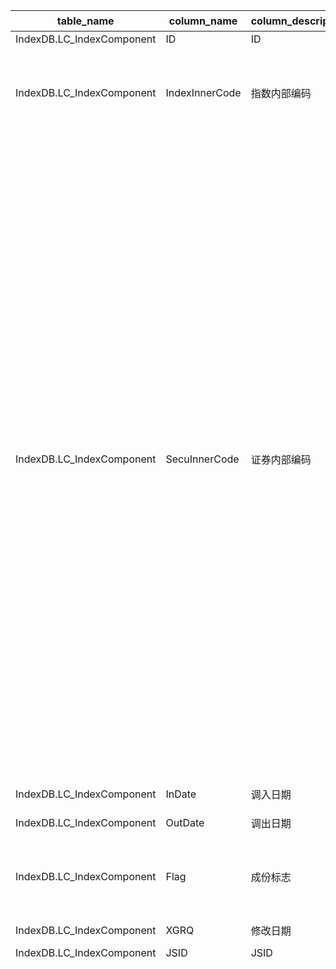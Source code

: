 | table_name| column_name| column_description | 注释 | Annotation| 数据示例|
|---|---|---|---|---|---|
| IndexDB.LC_IndexComponent | ID | ID || | 188380882875|
| IndexDB.LC_IndexComponent | IndexInnerCode | 指数内部编码 | 指数内部编码（IndexInnerCode）：与“证券主表（SecuMain）”中的“证券内部编码（InnerCode）”关联，得到指数的代码、简称等。| IndexInnerCode: Associated with "SecuMain" table's "InnerCode", obtaining the index code, abbreviation, etc.| 3145|
| IndexDB.LC_IndexComponent | SecuInnerCode| 证券内部编码 | 证券内部编码（SecuInnerCode）：关联不同主表，查询证券代码、证券简称等基本信息。当0<SecuInnerCode<=1000000时，与“证券主表（SecuMain）”中的“证券内部编码（InnerCode）”关联；当1000000<SecuInnerCode<=2000000时，与“港股证券主表（HK_SecuMain）”中的“证券内部编码（InnerCode）”关联；当7000000<SecuInnerCode<=10000000时，与“ 美股证券主表（US_SecuMain）”中的“证券内部编码（InnerCode）”关联；当4000000<SecuInnerCode<=6000000 或 12000000<SecuInnerCode<=13000000 或 25000000<SecuInnerCode<=26000000 时，与“ 基金业协会产品公示（FM_AMACProduct）”中的“产品内部编码（InnerCode）”关联| Security Internal Code (SecuInnerCode): Correlates with different main tables, querying basic information such as security code and security abbreviation. When 0 < SecuInnerCode <= 1000000, it is associated with the "Security Internal Code (InnerCode)" in the "Security Main Table (SecuMain)"; when 1000000 < SecuInnerCode <= 2000000, it is associated with the "Security Internal Code (InnerCode)" in the "HK Security Main Table (HK_SecuMain)"; when 7000000 < SecuInnerCode <= 10000000, it is associated with the "Security Internal Code (InnerCode)" in the "US Security Main Table (US_SecuMain)"; when 4000000 < SecuInnerCode <= 6000000 or 12000000 < SecuInnerCode <= 13000000 or 25000000 < SecuInnerCode <= 26000000, it is associated with the "Product Internal Code (InnerCode)" in the "Fund Industry Association Product Disclosure (FM_AMACProduct)". | 170 |
| IndexDB.LC_IndexComponent | InDate | 调入日期 || | 2006-01-04 12:00:00.000 |
| IndexDB.LC_IndexComponent | OutDate| 调出日期 || | 2013-12-16 12:00:00.000 |
| IndexDB.LC_IndexComponent | Flag | 成份标志 | 成份标志（Flag），该字段固定常量以下常量：1-是；0-否 | Component Flag (Flag), this field is a fixed constant with the following constants: 1-Yes; 0-No | 0 |
| IndexDB.LC_IndexComponent | XGRQ | 修改日期 || | 2013-12-16 07:33:11.407 |
| IndexDB.LC_IndexComponent | JSID | JSID || | 440494391418|
| IndexDB.LC_IndexComponent | SecuMarket | 成份股市场代码 | 成份股市场代码(SecuMarket)与(CT_SystemConst)表中的DM字段关联，令LB = 201，得到成份股市场代码的具体描述：10-上海期货交易所，11-上海国际能源交易中心，12-中国银行间外汇市场，13-大连商品交易所，14-上海黄金交易所，15-郑州商品交易所，16-上海票据交易所，17-广州期货交易所，18-北京证券交易所，19-全国期货市场，20-中国金融期货交易所，31-台湾期货交易所，32-香港期货交易所，37-伦敦金属交易所，38-纽约商业交易所，39-芝加哥期货交易所，40-芝加哥商业交易所，41-纽约期货交易所，42-东京工业品交易所，43-纽约商品交易所，44-伦敦洲际交易所，45-巴西期货交易所，47-欧洲期货交易所，48-悉尼期货交易所，49-澳大利亚证券交易所，50-新西兰证券交易所，51-中国金融期货交易所，52-埃及开罗及亚历山大证券交易所，53-芝加哥国际货币市场，54-阿根廷布宜诺斯艾利斯证券交易所，55-巴西圣保罗证券交易所，56-墨西哥证券交易所，57-马来西亚吉隆坡证券交易所，58-日本大阪证券交易所，64-新加坡商品交易所，65-印度尼西亚证券交易所，66-泰国证券交易所，67-韩国首尔证券交易所，68-东京证券交易所，69-新加坡证券交易所，70-台湾证券交易所，71-柜台交易市场，72-香港联交所，73-一级市场，74-聚源指数市场，75-亚洲其他交易所，76-美国证券交易所，77-美国纳斯达克证券交易所，78-纽约证券交易所，79-美国其他交易市场，80-加拿大多伦多证券交易所，81-三板市场，83-上海证券交易所，84-其他市场，85-伦敦证券交易所，86-法国巴黎证券交易所，87-德国法兰克福证券交易所，88-欧洲其他交易所，89-银行间债券市场，90-深圳证券交易所，91-美国OTCBB市场，92-美国OtherOTC市场，93-上海银行间同业拆借市场，94-瑞士证券交易所，95-荷兰阿姆斯特丹证券交易所，96-约翰内斯堡证券交易所，97-伦敦国际金融期货期权交易所，98-纽约泛欧证券交易所，99-东京同业拆借市场，100-美国国债回购市场，101-伦敦银行同业拆借市场，102-香港银行同业拆借市场，103-新加坡银行同业拆借市场，104-中国银行同业拆借市场，105-欧元银行同业拆借市场，106-布鲁塞尔证券交易所，107-雅加达证券交易所，109-日本佳斯达克交易市场，110-以色列特拉维夫证券交易所，111-保加利亚索菲亚证券交易所，112-科威特证券交易所，113-斯图加特证券交易所，114-德国证券交易所，120-卢森堡证券交易所，130-百慕大证券交易所，140-布拉格证券交易所，160-芬兰赫尔辛基证券交易所，161-意大利证券交易所，162-哥本哈根证券交易所，180-挪威奥斯陆证券交易所，190-韩国科斯达克交易所，200-斯德哥尔摩证券交易所，201-华沙证券交易所，202-伊斯坦布尔证券交易所，210-印度国家证券交易所，220-圣地亚哥证券交易所，230-奥地利维也纳证券交易所，240-西班牙马德里证券交易所，250-希腊雅典证券交易所，260-爱尔兰证券交易所，270-台湾证券柜台买卖市场，280-菲律宾证券交易所，290-印度孟买证券交易所，300-澳大利亚亚太证券交易所，310-机构间私募产品报价与服务系统，320-俄罗斯莫斯科证券交易所，330-沪港通联合市场，340-深港通联合市场，350-港股通联合市场，360-纽交所群岛交易所(NYSE Arca)，370-巴兹全球市场(BATS)，380-上海自贸区市场，390-里斯本证券交易所，400-芝加哥期权交易所，410-韩国证券期货交易所，420-纽约芝加哥证券交易所(NYSE Chicago)，430-纽约国家交易所(NYSE National)，440-纳斯达克波士顿交易所(NASDAQ OMX BX)，450-纳斯达克Basic交易所，460-美国OTC(OTCBB和OtherOTC)，470-美国OTC Markets(其他)，480-投资者交易所(IEX)，490-FINRA Alternate Display Facility，500-Cboe BZX US Equities Exchange，510-Cboe BYX US Equities Exchange，520-Cboe EDGA US Equities Exchange，530-Cboe EDGX US Equities Exchange，540-Midwest Stock Exchange，550-Aquis Exchange，560-Cboe UK Europe Equities BXE，570-Blink MTF，580-Blockmatch，590-Cboe UK Europe Equities CXE，600-Knight Capital Europe Ltd，610-Euronext London，620-胡志明市证券交易所，630-沪市代理深市市场，631-沪市代理港交所市场，640-深市代理沪市市场，641-深市代理港交所市场，650-国际外汇市场(晨星)，651-ICE欧洲，652-IC美国，653-上海环境能源交易所，654-北京绿色交易所，655-天津碳排放权交易中心，657-湖北碳排放权交易中心，658-重庆碳排放权交易中心，659-四川联合环境交易所，660-广州碳排放权交易所，661-海峡股权交易中心，662-深圳排放权交易所，663-欧洲能源交易所，664-全国碳排放权交易，665-河内证券交易所，666-布达佩斯证券交易所，667-全国温室气体自愿减排交易市场，670-Turquoise交易所，680-Chi-X交易所，690-澳门金融资产交易所，691-香港债务工具中央结算系统，700-迪拜金融市场，710-萨拉热窝证券交易所，720-班雅卢卡证券交易所，730-达卡证券交易所，740-巴林证券交易所，750-博茨瓦纳证券交易所，760-NEO交易所，770-西非证券交易所，780-哥伦比亚证券交易所，790-塔林证券交易所，800-萨格勒布证券交易所，810-冰岛证券交易所，820-牙买加证券交易所，830-安曼证券交易所，840-名古屋证券交易所，850-内罗毕证券交易所，860-贝鲁特证券交易所，870-科伦坡证券交易所，880-立陶宛维尔纽斯证券交易所，890-卡萨布兰卡证券交易所，900-马耳他证券交易所，910-毛里求斯证券交易所，920-尼日利亚证券交易所，930-马斯喀特证券交易所，940-利马证券交易所，950-巴基斯坦证券交易所，960-巴勒斯坦证券交易所，970-卡塔尔证券交易所，980-布加勒斯特证券交易所，990-贝尔格莱德证券交易所，1000-沙特证券交易所，1010-卢布尔雅那证券交易所，1020-突尼斯证券交易所，1030-特立尼达和多巴哥证券交易所，1040-加拉加斯证券交易所，1050-津巴布韦证券交易所，1060-阿布扎比证券交易所，1070-拉脱维亚里加证券交易所，66301-瑞士ETS，66302-韩国ETS，66303-加拿大魁北克Cap-and-Trade(CaT)，66304-美国加利福尼亚Cap-and-Trade(CaT)，66305-美国区域温室气体倡议（RGGI），66306-加拿大新斯科舍省Cap-and-Trade(CaT)，66307-加拿大不列颠哥伦比亚省碳交易，66308-德国ETS，66309-日本东京Cap-and-Trade(CaT)，66310-日本埼玉县排放权交易，66311-英国ETS，66312-哈萨克斯坦ETS，66313-墨西哥试点ETS，66314-美国马萨诸塞州碳交易，66315-新西兰ETS。 | The composition stock market code (SecuMarket) is associated with the DM field in the (CT_SystemConst) table. When LB equals 201, the specific description of the composition stock market code is as follows: 10-Shanghai Futures Exchange, 11-Shanghai International Energy Exchange, 12-China Interbank Foreign Exchange Market, 13-Dalian Commodity Exchange, 14-Shanghai Gold Exchange, 15-Zhengzhou Commodity Exchange, 16-Shanghai Bill Exchange, 17-Guangzhou Futures Exchange, 18-Beijing Stock Exchange, 19-National Futures Market, 20-China Financial Futures Exchange, 31-Taiwan Futures Exchange, 32-Hong Kong Futures Exchange, 37-London Metal Exchange, 38-New York Mercantile Exchange, 39-Chicago Futures Exchange, 40-Chicago Mercantile Exchange, 41-New York Futures Exchange, 42-Tokyo Commodity Exchange, 43-New York Mercantile Exchange, 44-London International Exchange, 45-Brazil Futures Exchange, 47-European Futures Exchange, 48-Sydney Futures Exchange, 49-Australia Securities Exchange, 50-New Zealand Securities Exchange, 51-China Financial Futures Exchange, 52-Cairo and Alexandria Securities Exchange, 53-Chicago International Money Market, 54-Argentina Buenos Aires Securities Exchange, 55-Brazil Sao Paulo Securities Exchange, 56-Mexico Securities Exchange, 57-Malaysia Kuala Lumpur Securities Exchange, 58-Japan Osaka Securities Exchange, 64-Singapore Commodity Exchange, 65-Indonesia Securities Exchange, 66-Thailand Securities Exchange, 67-Korea Seoul Securities Exchange, 68-Tokyo Securities Exchange, 69-Singapore Securities Exchange, 70-Taiwan Securities Exchange, 71-OTC Market, 72-Hong Kong Stock Exchange, 73-Primary Market, 74-Juyuan Index Market, 75-Asia Other Exchanges, 76-U.S. Securities Exchange, 77-U.S. NASDAQ Securities Exchange, 78-New York Stock Exchange, 79-U.S. Other Trading Markets, 80-Canada Toronto Securities Exchange, 81-Third Board Market, 83-Shanghai Securities Exchange, 84-Other Markets, 85-London Stock Exchange, 86-France Paris Securities Exchange, 87-Germany Frankfurt Securities Exchange, 88-Europe Other Exchanges, 89-Interbank Bond Market, 90-Shenzhen Securities Exchange, 91-U.S. OTCBB Market, 92-U.S. OtherOTC Market, 93-Shanghai Interbank Offered Rate Market, 94-Switzerland Securities Exchange, 95-Netherlands Amsterdam Securities Exchange, 96-Johannesburg Securities Exchange, 97-London International Financial Futures and Options Exchange, 98-New York Euronext Securities Exchange, 99-Tokyo Interbank Offered Rate Market, 100-U.S. Treasury Repurchase Market, 101-London Interbank Offered Rate Market, 102-Hong Kong Interbank Offered Rate Market, 103-Singapore Interbank Offered Rate Market, 104-China Interbank Offered Rate Market, 105-Euro Interbank Offered Rate Market, 106-Brussels Securities Exchange, 107-Jakarta Securities Exchange, 109-Japan Jasdaq Securities Market, 110-Israel Tel Aviv Securities Exchange, 111-Bulgaria Sofia Securities Exchange, 112-Kuwait Securities Exchange, 113-Stuttgart Securities Exchange, 114-Germany Securities Exchange, 120-Luxembourg Securities Exchange, 130-Bermuda Securities Exchange, 140-Prague Securities Exchange, 160-Finland Helsinki Securities Exchange, 161-Italy Securities Exchange, 162-Copenhagen Securities Exchange, 180-Norway Oslo Securities Exchange, 190-Korea KOSDAQ Exchange, 200-Stockholm Securities Exchange, 201-Warsaw Securities Exchange, 202-Istanbul Securities Exchange, 210-India National Securities Exchange, 220-Santiago Securities Exchange, 230-Austria Vienna Securities Exchange, 240-Spain Madrid Securities Exchange, 250-Greece Athens Securities Exchange, 260-Ireland Securities Exchange, 270-Taiwan OTC Market, 280-Philippines Securities Exchange, 290-India Mumbai Securities Exchange, 300-Australia Asia-Pacific Securities Exchange, 310-Inter-institutional Private Placement Product Quotation and Service System, 320-Russia Moscow Securities Exchange, 330-Hong Kong and Shanghai Stock Connect Market, 340-Shenzhen and Hong Kong Stock Connect Market, 350-Hong Kong Stock Connect Market, 360-NYSE Arca Exchange, 370-BATS Global Markets, 380-Shanghai Free Trade Zone Market, 390-Lisbon Securities Exchange, 400-Chicago Board Options Exchange, 410-Korea Securities Futures Exchange, 420-New York Chicago Securities Exchange (NYSE Chicago), 430-New York | 90|